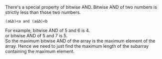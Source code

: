 There's a special property of bitwise AND. Bitwise AND of two numbers is strictly less than those two numbers.  
```
(a&b)<a and (a&b)<b
```
For example, bitwise AND of 5 and 6 is 4.  
or bitwise AND of 5 and 7 is 5.  
So the maximum bitwise AND of the array is the maximum element of the array. Hence we need to just find the maximum length of the subarray containing the maximum element.  
